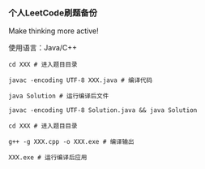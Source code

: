 ### 个人LeetCode刷题备份
Make thinking more active!

使用语言：Java/C++

```shell
cd XXX # 进入题目目录

javac -encoding UTF-8 XXX.java # 编译代码

java Solution # 运行编译后文件

javac -encoding UTF-8 Solution.java && java Solution
```

```shell
cd XXX # 进入题目目录

g++ -g XXX.cpp -o XXX.exe # 编译输出

XXX.exe # 运行编译后应用
```